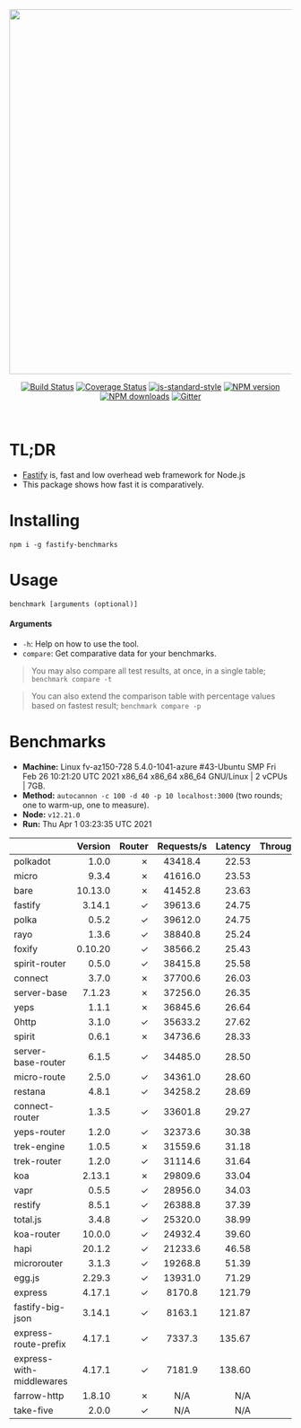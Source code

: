 <div align="center">
<img src="https://github.com/fastify/graphics/raw/master/full-logo.png" width="650" height="auto"/>
</div>

<div align="center">

[![Build Status](https://travis-ci.org/fastify/fastify.svg?branch=master)](https://travis-ci.org/fastify/fastify)
[![Coverage Status](https://coveralls.io/repos/github/fastify/fastify/badge.svg?branch=master)](https://coveralls.io/github/fastify/fastify?branch=master)
[![js-standard-style](https://img.shields.io/badge/code%20style-standard-brightgreen.svg?style=flat)](http://standardjs.com/)
[![NPM version](https://img.shields.io/npm/v/fastify.svg?style=flat)](https://www.npmjs.com/package/fastify)
[![NPM downloads](https://img.shields.io/npm/dm/fastify.svg?style=flat)](https://www.npmjs.com/package/fastify) [![Gitter](https://badges.gitter.im/gitterHQ/gitter.svg)](https://gitter.im/fastify)
</div>
<br />

# TL;DR

* [Fastify](https://github.com/fastify/fastify) is, fast and low overhead web framework for Node.js
* This package shows how fast it is comparatively.

# Installing

```
npm i -g fastify-benchmarks
```

# Usage

```
benchmark [arguments (optional)]
```

#### Arguments

* `-h`: Help on how to use the tool.
* `compare`: Get comparative data for your benchmarks.

> You may also compare all test results, at once, in a single table; `benchmark compare -t`

> You can also extend the comparison table with percentage values based on fastest result; `benchmark compare -p`
# Benchmarks
* __Machine:__ Linux fv-az150-728 5.4.0-1041-azure #43-Ubuntu SMP Fri Feb 26 10:21:20 UTC 2021 x86_64 x86_64 x86_64 GNU/Linux | 2 vCPUs | 7GB.
* __Method:__ `autocannon -c 100 -d 40 -p 10 localhost:3000` (two rounds; one to warm-up, one to measure).
* __Node:__ `v12.21.0`
* __Run:__ Thu Apr  1 03:23:35 UTC 2021

|                          | Version | Router | Requests/s | Latency | Throughput/Mb |
| :--                      | --:     | --:    | :-:        | --:     | --:           |
| polkadot                 | 1.0.0   | ✗      | 43418.4    | 22.53   | 7.74          |
| micro                    | 9.3.4   | ✗      | 41616.0    | 23.53   | 7.42          |
| bare                     | 10.13.0 | ✗      | 41452.8    | 23.63   | 7.39          |
| fastify                  | 3.14.1  | ✓      | 39613.6    | 24.75   | 7.06          |
| polka                    | 0.5.2   | ✓      | 39612.0    | 24.75   | 7.06          |
| rayo                     | 1.3.6   | ✓      | 38840.8    | 25.24   | 6.93          |
| foxify                   | 0.10.20 | ✓      | 38566.2    | 25.43   | 6.33          |
| spirit-router            | 0.5.0   | ✓      | 38415.8    | 25.58   | 6.85          |
| connect                  | 3.7.0   | ✗      | 37700.6    | 26.03   | 6.72          |
| server-base              | 7.1.23  | ✗      | 37256.0    | 26.35   | 6.64          |
| yeps                     | 1.1.1   | ✗      | 36845.6    | 26.64   | 6.57          |
| 0http                    | 3.1.0   | ✓      | 35633.2    | 27.62   | 6.35          |
| spirit                   | 0.6.1   | ✗      | 34736.6    | 28.33   | 6.19          |
| server-base-router       | 6.1.5   | ✓      | 34485.0    | 28.50   | 6.15          |
| micro-route              | 2.5.0   | ✓      | 34361.0    | 28.60   | 6.13          |
| restana                  | 4.8.1   | ✓      | 34258.2    | 28.69   | 6.11          |
| connect-router           | 1.3.5   | ✓      | 33601.8    | 29.27   | 5.99          |
| yeps-router              | 1.2.0   | ✓      | 32373.6    | 30.38   | 5.77          |
| trek-engine              | 1.0.5   | ✗      | 31559.6    | 31.18   | 5.18          |
| trek-router              | 1.2.0   | ✓      | 31114.6    | 31.64   | 5.10          |
| koa                      | 2.13.1  | ✗      | 29809.6    | 33.04   | 5.32          |
| vapr                     | 0.5.5   | ✓      | 28956.0    | 34.03   | 4.75          |
| restify                  | 8.5.1   | ✓      | 26388.8    | 37.39   | 4.76          |
| total.js                 | 3.4.8   | ✓      | 25320.0    | 38.99   | 7.75          |
| koa-router               | 10.0.0  | ✓      | 24932.4    | 39.60   | 4.45          |
| hapi                     | 20.1.2  | ✓      | 21233.6    | 46.58   | 3.79          |
| microrouter              | 3.1.3   | ✓      | 19268.8    | 51.39   | 3.44          |
| egg.js                   | 2.29.3  | ✓      | 13931.0    | 71.29   | 4.90          |
| express                  | 4.17.1  | ✓      | 8170.8     | 121.79  | 1.46          |
| fastify-big-json         | 3.14.1  | ✓      | 8163.1     | 121.87  | 93.91         |
| express-route-prefix     | 4.17.1  | ✓      | 7337.3     | 135.67  | 2.71          |
| express-with-middlewares | 4.17.1  | ✓      | 7181.9     | 138.60  | 2.75          |
| farrow-http              | 1.8.10  | ✗      | N/A        | N/A     | N/A           |
| take-five                | 2.0.0   | ✓      | N/A        | N/A     | N/A           |
